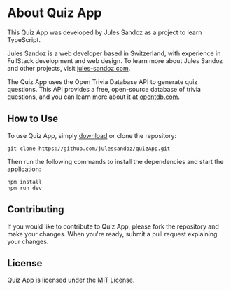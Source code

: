 # About Quiz App

This Quiz App was developed by Jules Sandoz as a project to learn TypeScript.

Jules Sandoz is a web developer based in Switzerland, with experience in FullStack development and web design. To learn more about Jules Sandoz and other projects, visit [jules-sandoz.com](https://jules-sandoz.com).

The Quiz App uses the Open Trivia Database API to generate quiz questions. This API provides a free, open-source database of trivia questions, and you can learn more about it at [opentdb.com](https://opentdb.com).

## How to Use

To use Quiz App, simply [download](https://github.com/[username]/[repository]/archive/refs/heads/main.zip) or clone the repository:
    
    git clone https://github.com/julessandoz/quizApp.git

Then run the following commands to install the dependencies and start the application:

    npm install
    npm run dev

## Contributing

If you would like to contribute to Quiz App, please fork the repository and make your changes. When you're ready, submit a pull request explaining your changes.

## License

Quiz App is licensed under the [MIT License](LICENSE).
